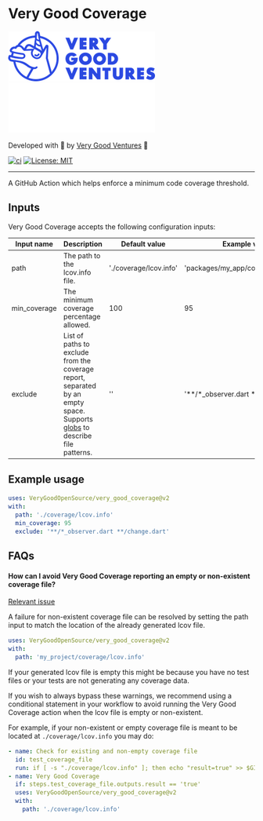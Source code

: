 # Very Good Coverage

[![Very Good Ventures][logo_black]][very_good_ventures_link_light]
[![Very Good Ventures][logo_white]][very_good_ventures_link_dark]

Developed with 💙 by [Very Good Ventures][very_good_ventures_link] 🦄

[![ci][ci_badge]][ci_badge_link]
[![License: MIT][license_badge]][license_badge_link]

---

A GitHub Action which helps enforce a minimum code coverage threshold.

## Inputs

Very Good Coverage accepts the following configuration inputs:

| Input name   | Description                                                                                                                                                                     | Default value          | Example value                         | Optional |
| ------------ | ------------------------------------------------------------------------------------------------------------------------------------------------------------------------------- | ---------------------- | ------------------------------------- | -------- |
| path         | The path to the lcov.info file.                                                                                                                                                 | './coverage/lcov.info' | 'packages/my_app/coverage/lcov.info'  | ✅       |
| min_coverage | The minimum coverage percentage allowed.                                                                                                                                        | 100                    | 95                                    | ✅       |
| exclude      | List of paths to exclude from the coverage report, separated by an empty space. Supports [globs](<https://en.wikipedia.org/wiki/Glob_(programming)>) to describe file patterns. | ''                     | '**/\*\_observer.dart **/change.dart' | ✅       |

## Example usage

```yaml
uses: VeryGoodOpenSource/very_good_coverage@v2
with:
  path: './coverage/lcov.info'
  min_coverage: 95
  exclude: '**/*_observer.dart **/change.dart'
```

## FAQs

#### How can I avoid Very Good Coverage reporting an empty or non-existent coverage file?

[Relevant issue](https://github.com/VeryGoodOpenSource/very_good_coverage/issues/167)

A failure for non-existent coverage file can be resolved by setting the path input to match the location of the already generated lcov file.

```yaml
uses: VeryGoodOpenSource/very_good_coverage@v2
with:
  path: 'my_project/coverage/lcov.info'
```

If your generated lcov file is empty this might be because you have no test files or your tests are not generating any coverage data.

If you wish to always bypass these warnings, we recommend using a conditional statement in your workflow to avoid running the Very Good Coverage action when the lcov file is empty or non-existent.

For example, if your non-existent or empty coverage file is meant to be located at `./coverage/lcov.info` you may do:

```yaml
- name: Check for existing and non-empty coverage file
  id: test_coverage_file
  run: if [ -s "./coverage/lcov.info" ]; then echo "result=true" >> $GITHUB_OUTPUT ; else echo "result=false" >> $GITHUB_OUTPUT; fi
- name: Very Good Coverage
  if: steps.test_coverage_file.outputs.result == 'true'
  uses: VeryGoodOpenSource/very_good_coverage@v2
  with:
    path: './coverage/lcov.info'
```

[ci_badge]: https://github.com/VeryGoodOpenSource/very_good_coverage/workflows/ci/badge.svg
[ci_badge_link]: https://github.com/VeryGoodOpenSource/very_good_coverage/actions
[license_badge]: https://img.shields.io/badge/license-MIT-blue.svg
[license_badge_link]: https://opensource.org/licenses/MIT
[logo_black]: https://raw.githubusercontent.com/VGVentures/very_good_brand/main/styles/README/vgv_logo_black.png#gh-light-mode-only
[logo_white]: https://raw.githubusercontent.com/VGVentures/very_good_brand/main/styles/README/vgv_logo_white.png#gh-dark-mode-onlyimages/vgv_logo_white.png#gh-dark-mode-only
[very_good_ventures_link]: https://verygood.ventures
[very_good_ventures_link_dark]: https://verygood.ventures#gh-dark-mode-only
[very_good_ventures_link_light]: https://verygood.ventures#gh-light-mode-only
